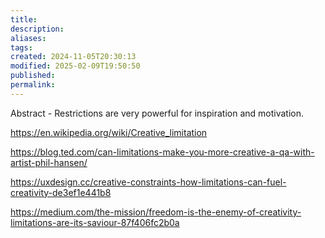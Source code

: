 ```yaml
---
title: 
description: 
aliases: 
tags: 
created: 2024-11-05T20:30:13
modified: 2025-02-09T19:50:50
published: 
permalink: 
---
```


Abstract - Restrictions are very powerful for inspiration and motivation.



https://en.wikipedia.org/wiki/Creative_limitation

https://blog.ted.com/can-limitations-make-you-more-creative-a-qa-with-artist-phil-hansen/


https://uxdesign.cc/creative-constraints-how-limitations-can-fuel-creativity-de3ef1e441b8


https://medium.com/the-mission/freedom-is-the-enemy-of-creativity-limitations-are-its-saviour-87f406fc2b0a
